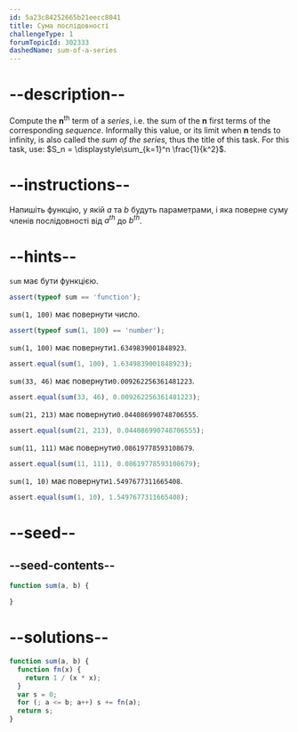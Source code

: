 ```yaml
---
id: 5a23c84252665b21eecc8041
title: Сума послідовності
challengeType: 1
forumTopicId: 302333
dashedName: sum-of-a-series
---
```


# --description--

Compute the **n**<sup>th</sup> term of a <em>series</em>, i.e. the sum of the **n** first terms of the corresponding <em>sequence</em>. Informally this value, or its limit when **n** tends to infinity, is also called the *sum of the series*, thus the title of this task. For this task, use: $S_n = \displaystyle\sum_{k=1}^n \frac{1}{k^2}$.

# --instructions--

Напишіть функцію, у якій $a$ та $b$ будуть параметрами, і яка поверне суму членів послідовності від $a^{th}$ до $b^{th}$.

# --hints--

`sum` має бути функцією.

```js
assert(typeof sum == 'function');
```

`sum(1, 100)` має повернути число.

```js
assert(typeof sum(1, 100) == 'number');
```

`sum(1, 100)` має повернути`1.6349839001848923`.

```js
assert.equal(sum(1, 100), 1.6349839001848923);
```

`sum(33, 46)` має повернути`0.009262256361481223`.

```js
assert.equal(sum(33, 46), 0.009262256361481223);
```

`sum(21, 213)` має повернути`0.044086990748706555`.

```js
assert.equal(sum(21, 213), 0.044086990748706555);
```

`sum(11, 111)` має повернути`0.08619778593108679`.

```js
assert.equal(sum(11, 111), 0.08619778593108679);
```

`sum(1, 10)` має повернути`1.5497677311665408`.

```js
assert.equal(sum(1, 10), 1.5497677311665408);
```

# --seed--

## --seed-contents--

```js
function sum(a, b) {

}
```

# --solutions--

```js
function sum(a, b) {
  function fn(x) {
    return 1 / (x * x);
  }
  var s = 0;
  for (; a <= b; a++) s += fn(a);
  return s;
}
```
